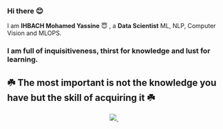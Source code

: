 ### Hi there :blush:

I am **IHBACH Mohamed Yassine** :innocent: , a **Data Scientist** ML, NLP, Computer Vision and MLOPS.

### I am full of inquisitiveness, thirst for knowledge and lust for learning.

## :shamrock: The most important is not the knowledge you have but the skill of acquiring it :shamrock: 
<p align='center'>
   <a href="https://www.linkedin.com/in/m-y-ihbach/">
    <img src="https://img.shields.io/badge/linkedin-%230077B5.svg?&style=for-the-badge&logo=linkedin&logoColor=white" />
  </a>&nbsp;&nbsp;
  
  
  
</p>

